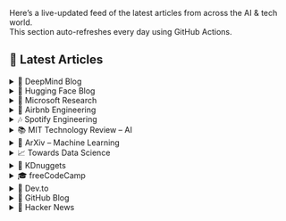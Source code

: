 Here’s a live-updated feed of the latest articles from across the AI & tech world.  
This section auto-refreshes every day using GitHub Actions.

## 📰 Latest Articles
<!-- BLOG-POST-LIST:START -->

<details>
<summary>🧬 DeepMind Blog</summary>

- [Using AI to perceive the universe in greater depth](https://deepmind.google/discover/blog/using-ai-to-perceive-the-universe-in-greater-depth/) *(2025-09-04)*
- [Image editing in Gemini just got a major upgrade](https://deepmind.google/discover/blog/image-editing-in-gemini-just-got-a-major-upgrade/) *(2025-08-26)*
- [Introducing Gemma 3 270M: The compact model for hyper-efficient AI](https://deepmind.google/discover/blog/introducing-gemma-3-270m-the-compact-model-for-hyper-efficient-ai/) *(2025-08-14)*
- [How AI is helping advance the science of bioacoustics to save endangered species](https://deepmind.google/discover/blog/how-ai-is-helping-advance-the-science-of-bioacoustics-to-save-endangered-species/) *(2025-08-07)*
- [Genie 3: A new frontier for world models](https://deepmind.google/discover/blog/genie-3-a-new-frontier-for-world-models/) *(2025-08-05)*

</details>

<details>
<summary>🤗 Hugging Face Blog</summary>

- [Welcome EmbeddingGemma, Google's new efficient embedding model](https://huggingface.co/blog/embeddinggemma) *(2025-09-04)*
- [Make your ZeroGPU Spaces go brrr with PyTorch ahead-of-time compilation](https://huggingface.co/blog/zerogpu-aoti) *(2025-09-02)*
- [Generate Images with Claude and Hugging Face](https://huggingface.co/blog/claude-and-mcp) *(2025-08-19)*
- [From Zero to GPU: A Guide to Building and Scaling Production-Ready CUDA Kernels](https://huggingface.co/blog/kernel-builder) *(2025-08-18)*
- [MCP for Research: How to Connect AI to Research Tools](https://huggingface.co/blog/mcp-for-research) *(2025-08-18)*

</details>

<details>
<summary>🧠 Microsoft Research</summary>

- [Crescent library brings privacy to digital identity systems](https://www.microsoft.com/en-us/research/blog/crescent-library-brings-privacy-to-digital-identity-systems/) *(2025-08-26)*
- [Applicability vs. job displacement: further notes on our recent research on AI and occupations](https://www.microsoft.com/en-us/research/blog/applicability-vs-job-displacement-further-notes-on-our-recent-research-on-ai-and-occupations/) *(2025-08-21)*
- [Coauthor roundtable: Reflecting on healthcare economics, biomedical research, and medical education](https://www.microsoft.com/en-us/research/podcast/coauthor-roundtable-reflecting-on-healthcare-economics-biomedical-research-and-medical-education/) *(2025-08-21)*
- [MindJourney enables AI to explore simulated 3D worlds to improve spatial interpretation](https://www.microsoft.com/en-us/research/blog/mindjourney-enables-ai-to-explore-simulated-3d-worlds-to-improve-spatial-interpretation/) *(2025-08-20)*
- [Dion: the distributed orthonormal update revolution is here](https://www.microsoft.com/en-us/research/blog/dion-the-distributed-orthonormal-update-revolution-is-here/) *(2025-08-12)*

</details>

<details>
<summary>🏡 Airbnb Engineering</summary>

- [Migrating Airbnb’s JVM Monorepo to Bazel](https://medium.com/airbnb-engineering/migrating-airbnbs-jvm-monorepo-to-bazel-33f90eda51ec?source=rss----53c7c27702d5---4) *(2025-08-13)*
- [Seamless Istio Upgrades at Scale](https://medium.com/airbnb-engineering/seamless-istio-upgrades-at-scale-bcb0e49c5cf8?source=rss----53c7c27702d5---4) *(2025-08-07)*
- [Achieving High Availability with distributed database on Kubernetes at Airbnb](https://medium.com/airbnb-engineering/achieving-high-availability-with-distributed-database-on-kubernetes-at-airbnb-58cc2e9856f4?source=rss----53c7c27702d5---4) *(2025-07-28)*
- [Understanding and Improving SwiftUI Performance](https://medium.com/airbnb-engineering/understanding-and-improving-swiftui-performance-37b77ac61896?source=rss----53c7c27702d5---4) *(2025-06-24)*
- [Load Testing with Impulse at Airbnb](https://medium.com/airbnb-engineering/load-testing-with-impulse-at-airbnb-f466874d03d2?source=rss----53c7c27702d5---4) *(2025-06-09)*

</details>

<details>
<summary>🎶 Spotify Engineering</summary>

- [Incident Report: Spotify Outage on April 16, 2025](https://engineering.atspotify.com/2025/5/incident-report-spotify-outage-on-april-16-2025/) *(2025-05-09)*
- [Celebrating Five Years of Backstage: From Open Source Project to Enterprise Business](https://engineering.atspotify.com/2025/4/celebrating-five-years-of-backstage/) *(2025-04-23)*
- [A Behind-the-Scenes Look at How We Release the Spotify App (Part 1)](https://engineering.atspotify.com/2025/4/how-we-release-the-spotify-app-part-1/) *(2025-04-17)*
- [An Insider’s Tips for Taking the Certified Backstage Associate (CBA) Exam](https://engineering.atspotify.com/2025/3/certified-backstage-associate-exam-tips/) *(2025-03-25)*
- [Building Confidence: A Case Study in How to Create Confidence Scores for GenAI Applications](https://engineering.atspotify.com/2024/12/building-confidence-a-case-study-in-how-to-create-confidence-scores-for-genai-applications/) *(2024-12-12)*

</details>

<details>
<summary>📚 MIT Technology Review – AI</summary>

- [The Download: longevity myths, and sewer-cleaning robots](https://www.technologyreview.com/2025/09/05/1123207/the-download-longevity-myths-and-sewer-cleaning-robots/) *(2025-09-05)*
- [Putin says organ transplants could grant immortality. Not quite.](https://www.technologyreview.com/2025/09/05/1123113/putin-organ-transplants-immortality-longevity-replacement/) *(2025-09-05)*
- [Imagining the future of banking with agentic AI](https://www.technologyreview.com/2025/09/04/1123023/imagining-the-future-of-banking-with-agentic-ai/) *(2025-09-04)*
- [The Download: unnerving AI avatars, and Trump’s climate gift to China](https://www.technologyreview.com/2025/09/04/1123066/the-download-unnerving-ai-avatars-and-trumps-climate-gift-to-china/) *(2025-09-04)*
- [Transforming CX with embedded real-time analytics ](https://www.technologyreview.com/2025/09/04/1122669/transforming-cx-with-embedded-real-time-analytics/) *(2025-09-04)*

</details>

<details>
<summary>🧮 ArXiv – Machine Learning</summary>

- [Energy-Weighted Flow Matching: Unlocking Continuous Normalizing Flows for Efficient and Scalable Boltzmann Sampling](https://arxiv.org/abs/2509.03726) *(2025-09-05)*
- [Testing for correlation between network structure and high-dimensional node covariates](https://arxiv.org/abs/2509.03772) *(2025-09-05)*
- [Diffusion Generative Models Meet Compressed Sensing, with Applications to Image Data and Financial Time Series](https://arxiv.org/abs/2509.03898) *(2025-09-05)*
- [An invertible generative model for forward and inverse problems](https://arxiv.org/abs/2509.03910) *(2025-09-05)*
- [Batched Stochastic Matching Bandits](https://arxiv.org/abs/2509.04194) *(2025-09-05)*

</details>

<details>
<summary>📈 Towards Data Science</summary>

- [How to Context Engineer to Optimize Question Answering Pipelines](https://towardsdatascience.com/how-to-context-engineer-to-optimize-question-answering-pipelines/) *(2025-09-05)*
- [Showcasing Your Work on HuggingFace Spaces](https://towardsdatascience.com/showcasing-your-work-on-huggingface-spaces/) *(2025-09-05)*
- [AI Operations Under the Hood: Challenges and Best Practices](https://towardsdatascience.com/ai-operations-under-the-hood-challenges-and-best-practices/) *(2025-09-05)*
- [Zero-Inflated Data: A Comparison of Regression Models](https://towardsdatascience.com/zero-inflated-data-comparison-of-regression-models/) *(2025-09-05)*
- [Tool Masking: The Layer MCP Forgot](https://towardsdatascience.com/tool-masking-the-layer-mcp-forgot/) *(2025-09-05)*

</details>

<details>
<summary>🔎 KDnuggets</summary>

- [Most Candidates Fail These SQL Concepts in Data Interviews](https://www.kdnuggets.com/most-candidates-fail-these-sql-concepts-in-data-interviews) *(2025-09-05)*
- [Top Data Science Courses 2025](https://www.kdnuggets.com/top-data-science-courses-2025) *(2025-09-05)*
- [How to Use Python’s dataclass to Write Less Code](https://www.kdnuggets.com/how-to-use-pythons-dataclass-to-write-less-code) *(2025-09-04)*
- [Top 7 Small Language Models](https://www.kdnuggets.com/top-7-small-language-models) *(2025-09-04)*
- [Google’s Nano-Banana Just Unlocked a New Era of Image Generation](https://www.kdnuggets.com/googles-nano-banana-just-unlocked-a-new-era-of-image-generation) *(2025-09-03)*

</details>

<details>
<summary>🎓 freeCodeCamp</summary>

- [
                     Arrays, Slices, and Maps in Go: a Quick Guide to Collection Types 
                ](https://www.freecodecamp.org/news/arrays-slices-and-maps-in-go-a-quick-guide-to-collection-types/) *(2025-09-05)*
- [
                     How to Build an Upload Service in Flutter Web with Firebase 
                ](https://www.freecodecamp.org/news/how-to-build-an-upload-service-in-flutter-web-with-firebase/) *(2025-09-05)*
- [
                     How to Build an AI Study Planner Agent using Gemini in Python 
                ](https://www.freecodecamp.org/news/how-to-build-an-ai-study-planner-agent-using-gemini-in-python/) *(2025-09-05)*
- [
                     Introducing freeCodeCamp Daily Python and JavaScript Challenges – Solve a New Programming Puzzle Every Day 
                ](https://www.freecodecamp.org/news/introducing-freecodecamp-daily-python-and-javascript-challenges-solve-a-new-programming-puzzle-every-day/) *(2025-09-05)*
- [
                     How to focus on building your skills when everything's so distracting with Ania Kubów [Podcast #187] 
                ](https://www.freecodecamp.org/news/how-to-focus-on-building-your-skills-when-everythings-so-distracting-with-ania-kubow-podcast-187/) *(2025-09-05)*

</details>

<details>
<summary>🚀 Dev.to</summary>

- [Spring Boot Testing: A Comprehensive Best Practices Guide](https://dev.to/ankitdevcode/spring-boot-testing-a-comprehensive-best-practices-guide-1do6) *(2025-09-02)*
- [Parking Lot System Design (LLD in Action) - Part-1](https://dev.to/ankitdevcode/parking-lot-system-design-lld-in-action-part-1-6f0) *(2025-08-31)*
- [Transactions : Explained](https://dev.to/ankitdevcode/transactions-explained-an) *(2025-08-27)*
- [Getting Started with PL/SQL Blocks and Calling Them from Spring Boot JPA](https://dev.to/ankitdevcode/getting-started-with-plsql-blocks-and-calling-them-from-spring-boot-jpa-3192) *(2025-08-27)*
- [[Boost]](https://dev.to/ankitdevcode/-2m0l) *(2025-08-26)*

</details>

<details>
<summary>🐙 GitHub Blog</summary>

- [How to debug a web app with Playwright MCP and GitHub Copilot](https://github.blog/ai-and-ml/github-copilot/how-to-debug-a-web-app-with-playwright-mcp-and-github-copilot/) *(2025-09-05)*
- [GitHub is enabling broader access for developers in Syria following new government trade rules](https://github.blog/company/github-is-enabling-broader-access-for-developers-in-syria-following-new-government-trade-rules/) *(2025-09-05)*
- [Building smarter interactions with MCP elicitation: From clunky tool calls to seamless user experiences](https://github.blog/ai-and-ml/github-copilot/building-smarter-interactions-with-mcp-elicitation-from-clunky-tool-calls-to-seamless-user-experiences/) *(2025-09-04)*
- [5 tips for writing better custom instructions for Copilot](https://github.blog/ai-and-ml/github-copilot/5-tips-for-writing-better-custom-instructions-for-copilot/) *(2025-09-03)*
- [Spec-driven development with AI: Get started with a new open source toolkit](https://github.blog/ai-and-ml/generative-ai/spec-driven-development-with-ai-get-started-with-a-new-open-source-toolkit/) *(2025-09-02)*

</details>

<details>
<summary>📰 Hacker News</summary>

- [The Universe Within 12.5 Light Years](http://www.atlasoftheuniverse.com/12lys.html) *(2025-09-05)*
- [Quantum Mechanics, Concise Book](https://github.com/basketballguy999/Quantum-Mechanics-Concise-Book) *(2025-09-05)*
- [Should we revisit Extreme Programming in the age of AI?](https://www.hyperact.co.uk/blog/should-we-revisit-xp-in-the-age-of-ai) *(2025-09-05)*
- [Nest 1st gen and 2nd gen thermostats no longer supported from 10/25/2025](https://community.hubitat.com/t/nest-1st-gen-and-2nd-gen-thermostats-no-longer-supported-by-google-from-10-25-2025/152952) *(2025-09-05)*
- [Gym Class VR (YC W22) Is Hiring – UX Design Engineer](https://www.ycombinator.com/companies/gym-class-by-irl-studios/jobs/ywXHGBv-ux-design-engineer-senior-staff-principal) *(2025-09-05)*

</details>
<!-- BLOG-POST-LIST:END -->

